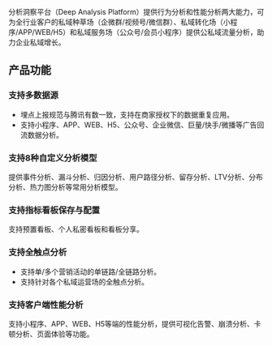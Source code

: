分析洞察平台（Deep Analysis Platform）提供行为分析和性能分析两大能力，可为全行业客户的私域种草场（企微群/视频号/微信群）、私域转化场（小程序/APP/WEB/H5）和私域服务场（公众号/会员小程序）提供公私域流量分析，助力企业私域增长。

## 产品功能
### 支持多数据源
- 埋点上报规范与腾讯有数一致，支持在商家授权下的数据重复应用。
- 支持小程序、APP、WEB、H5、公众号、企业微信、巨量/快手/微播等广告回流数据分析。

### 支持8种自定义分析模型
提供事件分析、漏斗分析、归因分析、用户路径分析、留存分析、LTV分析、分布分析、热力图分析等常用分析模型。

### 支持指标看板保存与配置
支持预置看板、个人私密看板和看板分享。

### 支持全触点分析
- 支持单/多个营销活动的单链路/全链路分析。
- 支持针对各个私域运营场的全触点分析。

### 支持客户端性能分析
支持小程序、APP、WEB、H5等端的性能分析，提供可视化告警、崩溃分析、卡顿分析、页面体验等功能。
